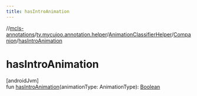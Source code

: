 ```yaml
---
title: hasIntroAnimation
---
```

//[mcls-annotations](../../../../index.html)/[tv.mycujoo.annotation.helper](../../index.html)/[AnimationClassifierHelper](../index.html)/[Companion](index.html)/[hasIntroAnimation](has-intro-animation.html)



# hasIntroAnimation



[androidJvm]\
fun [hasIntroAnimation](has-intro-animation.html)(animationType: AnimationType): [Boolean](https://kotlinlang.org/api/latest/jvm/stdlib/kotlin/-boolean/index.html)




